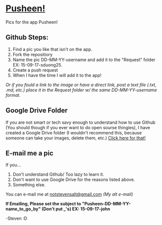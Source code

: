 # [Pusheen!](http://stevenrstuff.bitballoon.com/blog/2017/09/03/pusheen/)
Pics for the app Pusheen!

## Github Steps:
1. Find a pic you like that isn't on the app.
2. Fork the repositiory
3. Name the pic DD-MM-YY-username and add it to the "Request" folder EX: 15-09-17-sduong25.
5. Create a push request
4. When I have the time I will add it to the app!

*Or if you fould a link to the image or have a direct link, post a text file (.txt, .md, etc.) place it in the Request folder w/ the same DD-MM-YY-username format.*

## Google Drive Folder
If you are not smart or tech savy enough to understand how to use Github (You should though if you ever want to do open sourse thingies), I have created a Google Drive folder (I wouldn't recommend this, because someone can take your images, delete them, etc.)
[Click here for that!](https://drive.google.com/open?id=0B08DdMCY_861bnBuQVNZZ2RwR2M)

## E-mail me a pic
If you...
1. Don't understand Github/ Too lazy to learn it.
2. Don't want to use Google Drive for the reasons listed above.
3. Something else.

You can e-mail me at notstevensalt@gmail.com *(My alt e-mail)*

**If Emailing, Please set the subject to "Pusheen-DD-MM-YY-name_to_go_by" (Don't put _'s) EX: 15-09-17-john**

-Steven :D
